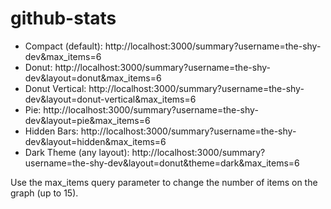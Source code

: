 # github-stats

- Compact (default): http://localhost:3000/summary?username=the-shy-dev&max_items=6
- Donut: http://localhost:3000/summary?username=the-shy-dev&layout=donut&max_items=6
- Donut Vertical: http://localhost:3000/summary?username=the-shy-dev&layout=donut-vertical&max_items=6
- Pie: http://localhost:3000/summary?username=the-shy-dev&layout=pie&max_items=6
- Hidden Bars: http://localhost:3000/summary?username=the-shy-dev&layout=hidden&max_items=6
- Dark Theme (any layout): http://localhost:3000/summary?username=the-shy-dev&layout=donut&theme=dark&max_items=6

Use the max_items query parameter to change the number of items on the graph (up to 15).

